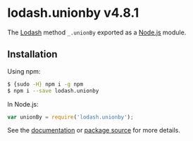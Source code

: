 # lodash.unionby v4.8.1

The [Lodash](https://lodash.com/) method `_.unionBy` exported as a [Node.js](https://nodejs.org/) module.

## Installation

Using npm:
```bash
$ {sudo -H} npm i -g npm
$ npm i --save lodash.unionby
```

In Node.js:
```js
var unionBy = require('lodash.unionby');
```

See the [documentation](https://lodash.com/docs#unionBy) or [package source](https://github.com/lodash/lodash/blob/4.8.1-npm-packages/lodash.unionby) for more details.
